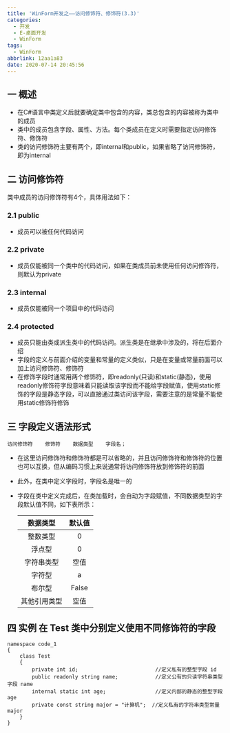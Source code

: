 ```yaml
---
title: 'WinForm开发之——访问修饰符、修饰符(3.3)'
categories:
  - 开发
  - E-桌面开发
  - WinForm
tags:
  - WinForm
abbrlink: 12aa1a83
date: 2020-07-14 20:45:56
---
```

## 一 概述

* 在C#语言中类定义后就要确定类中包含的内容，类总包含的内容被称为类中的成员
* 类中的成员包含字段、属性、方法。每个类成员在定义时需要指定访问修饰符、修饰符
* 类的访问修饰符主要有两个，即internal和public，如果省略了访问修饰符，即为internal

<!--more-->

## 二 访问修饰符

类中成员的访问修饰符有4个，具体用法如下：

### 2.1 public

* 成员可以被任何代码访问

### 2.2 private

* 成员仅能被同一个类中的代码访问，如果在类成员前未使用任何访问修饰符，则默认为private

### 2.3 internal

* 成员仅能被同一个项目中的代码访问

### 2.4 protected

* 成员只能由类或派生类中的代码访问。派生类是在继承中涉及的，将在后面介绍
* 字段的定义与前面介绍的变量和常量的定义类似，只是在变量或常量前面可以加上访问修饰符、修饰符
* 在修饰字段时通常用两个修饰符，即readonly(只读)和static(静态)，使用readonly修饰符字段意味着只能读取该字段而不能给字段赋值，使用static修饰的字段是静态字段，可以直接通过类访问该字段，需要注意的是常量不能使用static修饰符修饰

## 三 字段定义语法形式

```
访问修饰符    修饰符    数据类型    字段名；
```

* 在这里访问修饰符和修饰符都是可以省略的，并且访问修饰符和修饰符的位置也可以互换，但从编码习惯上来说通常将访问修饰符放到修饰符的前面

* 此外，在类中定义字段时，字段名是唯一的

* 字段在类中定义完成后，在类加载时，会自动为字段赋值，不同数据类型的字段默认值不同，如下表所示：

  |   数据类型   | 默认值 |
  | :----------: | :----: |
  |   整数类型   |   0    |
  |    浮点型    |   0    |
  |  字符串类型  |  空值  |
  |    字符型    |   a    |
  |    布尔型    | False  |
  | 其他引用类型 |  空值  |

## 四 实例  在 Test 类中分别定义使用不同修饰符的字段 

```
namespace code_1
{
    class Test
    {
        private int id;                         //定义私有的整型字段 id
        public readonly string name;            //定义公有的只读字符串类型字段 name
        internal static int age;                //定义内部的静态的整型字段 age
        private const string major = "计算机";  //定义私有的字符串类型常量 major
    }
}
```
